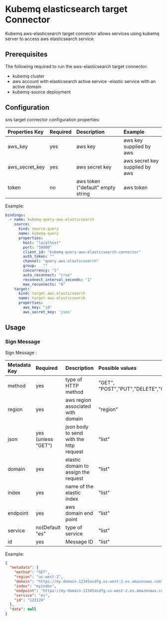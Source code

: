 # Kubemq elasticsearch target Connector

Kubemq aws-elasticsearch target connector allows services using kubemq server to access aws elasticsearch service.

## Prerequisites
The following required to run the aws-elasticsearch target connector:

- kubemq cluster
- aws account with elasticsearch active service -elastic service with an active domain
- kubemq-source deployment

## Configuration

sns target connector configuration properties:

| Properties Key | Required | Description                                | Example                     |
|:---------------|:---------|:-------------------------------------------|:----------------------------|
| aws_key        | yes      | aws key                                    | aws key supplied by aws         |
| aws_secret_key | yes      | aws secret key                             | aws secret key supplied by aws  |
| token          | no       | aws token ("default" empty string          | aws token                       |


Example:

```yaml
bindings:
  - name: kubemq-query-aws-elasticsearch
    source:
      kind: source.query
      name: kubemq-query
      properties:
        host: "localhost"
        port: "50000"
        client_id: "kubemq-query-aws-elasticsearch-connector"
        auth_token: ""
        channel: "query.aws.elasticsearch"
        group:   ""
        concurrency: "1"
        auto_reconnect: "true"
        reconnect_interval_seconds: "1"
        max_reconnects: "0"
    target:
      kind: target.aws.elasticsearch
      name: target-aws-elasticsearch
      properties:
        aws_key: "id"
        aws_secret_key: 'json'
```

## Usage

### Sign Message 

Sign Message :

| Metadata Key      | Required                 | Description                                                 | Possible values                            |
|:------------------|:-------------------------|:------------------------------------------------------------|:-------------------------------------------|
| method            | yes                      | type of HTTP method                                         | "GET", "POST","PUT","DELETE","OPTIONS"                 |
| region            | yes                      | aws region associated with domain                           | "region"                                                 |
| json              | yes (unless "GET")       | json body to send with the http request                     | "list"                                                 |
| domain            | yes                      | elastic domain to assign the request                        | "list"                                                 |
| index             | yes                      | name of the elastic index                                   | "list"                                                 |
| endpoint          | yes                      | aws domain end point                                        | "list"                                                 |
| service           | no(Default "es"          | type of service                                             | "list"                                                 |
| id                | yes                      | Message ID                                                  | "list"                                                 |



Example:

```json
{
  "metadata": {
    "method": "GET",
    "region": "us-west-2",
    "domain": "https://my-domain-12345asdfg.us-west-2.es.amazonaws.com",
    "index": "myindex",
    "endpoint": "https://my-domain-12345asdfg.us-west-2.es.amazonaws.com/my/end_point",
    "service": "es",
    "id": "123124"
  },
  "data": null
}
```